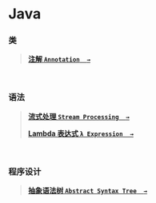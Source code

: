 # Java

### 类

> **[注解 `Annotation`&emsp;`→`](annotation)**

<br />

### 语法

> **[流式处理 `Stream Processing`&emsp;`→`](stream)**
> 
> **[Lambda 表达式 `λ Expression`&emsp;`→`](lambda)**

<br />

### 程序设计

> **[抽象语法树 `Abstract Syntax Tree`&emsp;`→`](ast)**
